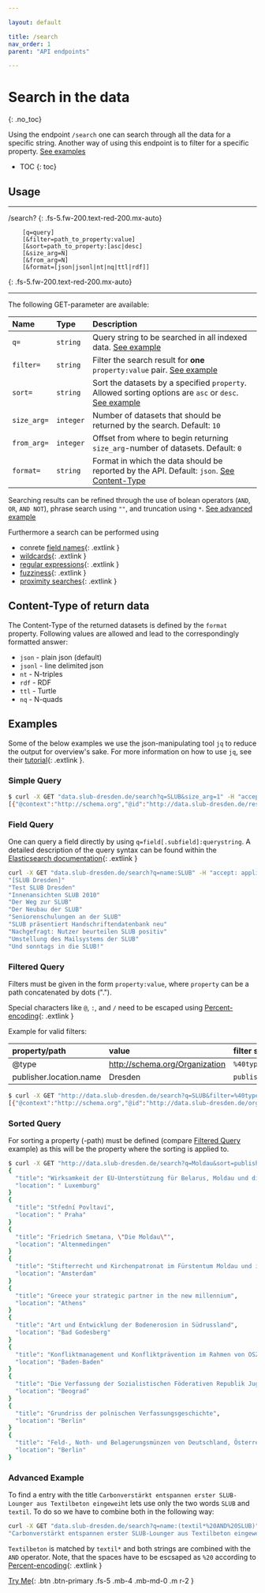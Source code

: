 ```yaml
---

layout: default

title: /search
nav_order: 1
parent: "API endpoints"

---
```


# Search in the data
{: .no_toc}

Using the endpoint `/search` one can search through all the data for a specific string. Another way of using this endpoint is to filter for a specific property. [See examples](#examples)

* TOC
{: toc}
## Usage

---

/search?
{: .fs-5.fw-200.text-red-200.mx-auto}

        [q=query]
        [&filter=path_to_property:value]
        [&sort=path_to_property:[asc|desc]
        [&size_arg=N]
        [&from_arg=N]
        [&format=[json|jsonl|nt|nq|ttl|rdf]]
{: .fs-5.fw-200.text-red-200.mx-auto}

---

The following GET-parameter are available:

| Name           | Type     | Description                                                                      |
|:---------------|:----------|:---------------------------------------------------------------------------------|
|`q=`            | `string`  | Query string to be searched in all indexed data. [See example](#simple-query)                                  |
|`filter=`       | `string`  | Filter the search result for **one** `property:value` pair. [See example](#filtered-query)                       |
|`sort=`         | `string`  | Sort the datasets by a specified `property`. Allowed sorting options are `asc` or `desc`. [See example](#sorted-query)               |
|`size_arg=`     | `integer` | Number of datasets that should be returned by the search. Default: `10`                            |
|`from_arg=`     | `integer` | Offset from where to begin returning `size_arg`-number of datasets. Default: `0`                            |
|`format=`       | `string`  | Format in which the data should be reported by the API. Default: `json`. [See Content-Type](#content-type-of-return-data)  |


Searching results can be refined through the use of bolean operators (`AND`, `OR`, `AND NOT`), phrase search using `""`, and truncation using `*`. [See advanced example](#advanced-example)

Furthermore a search can be performed using
* conrete [field names](https://www.elastic.co/guide/en/elasticsearch/reference/current/query-dsl-query-string-query.html#_field_names){: .extlink }
* [wildcards](https://www.elastic.co/guide/en/elasticsearch/reference/current/query-dsl-query-string-query.html#_wildcards){: .extlink }
* [regular expressions](https://www.elastic.co/guide/en/elasticsearch/reference/current/query-dsl-query-string-query.html#_regular_expressions){: .extlink }
* [fuzziness](https://www.elastic.co/guide/en/elasticsearch/reference/current/query-dsl-query-string-query.html#_fuzziness){: .extlink }
* [proximity searches](https://www.elastic.co/guide/en/elasticsearch/reference/current/query-dsl-query-string-query.html#_proximity_searches){: .extlink }


## Content-Type of return data
The Content-Type of the returned datasets is defined by the `format` property. Following values are allowed and lead to the correspondingly formatted answer:
* `json` - plain json (default)
* `jsonl` - line delimited json
* `nt` - N-triples
* `rdf` - RDF
* `ttl` - Turtle 
* `nq` - N-quads

## Examples
Some of the below examples we use the json-manipulating tool `jq` to reduce the output for overview's sake. For more information on how to use `jq`, see their [tutorial](https://stedolan.github.io/jq/tutorial/){: .extlink }.

### Simple Query
```sh
$ curl -X GET "data.slub-dresden.de/search?q=SLUB&size_arg=1" -H "accept: application/json"
[{"@context":"http://schema.org","@id":"http://data.slub-dresden.de/resources/1172980497","@type":"http://schema.org/CreativeWork","about":[{"@id":"https://rvk.uni-regensburg.de/api/json/ancestors/AN 80190","identifier":{"@type":"PropertyValue","propertyID":"RVK","value":"AN 80190"},"keywords":["Allgemeines","Buch- und Bibliothekswesen, Informationswissenschaft","Bibliothekswesen","Bibliothekswesen in einzelnen L\u00e4ndern und einzelne Bibliotheken","Einzelne deutsche Bibliotheken","Bibliotheken D","Dresden","S\u00e4chsische Landesbibliothek - Staats- und Universit\u00e4tsbibliothek"],"name":"S\u00e4chsische Landesbibliothek - Staats- und Universit\u00e4tsbibliothek","sameAs":["http://swb.bsz-bw.de/DB=2.1/PPNSET?PPN=1270680919"]},{"@id":"https://rvk.uni-regensburg.de/api/json/ancestors/AN 67700","identifier":{"@type":"PropertyValue","propertyID":"RVK","value":"AN 67700"},"keywords":["Allgemeines","Buch- und Bibliothekswesen, Informationswissenschaft","Bibliothekswesen","Bibliotheksarten","Wissenschaftliche Bibliotheken"],"name":"Wissenschaftliche Bibliotheken","sameAs":["http://swb.bsz-bw.de/DB=2.1/PPNSET?PPN=1270679430"]}],"alternateName":["SLUB"],"alternativeHeadline":"S\u00e4chsisches Staatsministerium der Finanzen. Staatshochbauamt Dresden. [Text Michael Bartsch]","contributor":[{"@id":"http://data.slub-dresden.de/persons/1230186379","name":"Bartsch, Michael"},{"@id":"http://data.slub-dresden.de/organizations/103636129","name":"Sachsen","sameAs":"http://d-nb.info/gnd/5035101-1"}],"dateModified":"2016-05-11T07:07:48Z","datePublished":"2002","inLanguage":["ger"],"isBasedOn":"http://data.slub-dresden.de/source/kxp-de14/1172980497","mentions":[{"@id":"http://data.slub-dresden.de/organizations/191800287","@type":"http://schema.org/Organization","name":"S\u00e4chsische Landesbibliothek - Staats- und Universit\u00e4tsbibliothek Dresden","sameAs":"http://d-nb.info/gnd/5165770-3"},{"@id":"http://data.slub-dresden.de/organizations/105510602","name":"Geb\u00e4ude","sameAs":"http://d-nb.info/gnd/4156127-2"}],"name":"S\u00e4chsische Landesbibliothek - Staats- und Universit\u00e4tsbibliothek Dresden","publisher":{"@type":"Organization","location":{"name":"Dresden","type":"Place"},"name":"Freistaat Sachsen, Staatsministerium der Finanzen"},"sameAs":["http://swb.bsz-bw.de/DB=2.1/PPNSET?PPN=1172980497"]}]
```
### Field Query

One can query a field directly by using `q=field[.subfield]:querystring`. A detailed description of the query syntax can be found within the [Elasticsearch documentation](https://www.elastic.co/guide/en/elasticsearch/reference/current/query-dsl-query-string-query.html){: .extlink }


```sh
curl -X GET "data.slub-dresden.de/search?q=name:SLUB" -H "accept: application/json | jq '.[].name'"
"[SLUB Dresden]"
"Test SLUB Dresden"
"Innenansichten SLUB 2010"
"Der Weg zur SLUB"
"Der Neubau der SLUB"
"Seniorenschulungen an der SLUB"
"SLUB präsentiert Handschriftendatenbank neu"
"Nachgefragt: Nutzer beurteilen SLUB positiv"
"Umstellung des Mailsystems der SLUB"
"Und sonntags in die SLUB!"
```

### Filtered Query

Filters must be given in the form `property:value`, where `property` can be a path concatenated by dots ("."). 

Special characters like `@`, `:`, and `/` need to be escaped using [Percent-encoding](https://en.wikipedia.org/wiki/Percent-encoding){: .extlink }

Example for valid filters:

| property/path | value                          | filter string              |
|:--------------|:-------------------------------|:---------------------------|
| @type         | http://schema.org/Organization |```%40type%3Ahttp%3A%2F%2Fschema.org%2FOrganization``` |
| publisher.location.name | Dresden              |`publisher.location.name%3ADresden` |

```sh
$ curl -X GET "http://data.slub-dresden.de/search?q=SLUB&filter=%40type%3Ahttp%3A%2F%2Fschema.org%2FOrganization&size_arg=1" -H "accept: application/json"
[{"@context":"http://schema.org","@id":"http://data.slub-dresden.de/organizations/810619911","@type":"http://schema.org/Organization","alternateName":["Bereichsbibliothek DrePunct","SLUB-Bereichsbibliothek DrePunct"],"dateModified":"2019-03-17T12:34:00Z","isBasedOn":"http://data.slub-dresden.de/source/swb-aut/810619911","location":{"@id":"http://data.slub-dresden.de/geo/106345745","description":"Ort","name":"Dresden","sameAs":"http://d-nb.info/gnd/4012995-0"},"name":"S\u00e4chsische Landesbibliothek - Staats- und Universit\u00e4tsbibliothek Dresden. Bereichsbibliothek DrePunct","sameAs":["http://d-nb.info/gnd/1063133823","http://swb.bsz-bw.de/DB=2.1/PPNSET?PPN=810619911","http://viaf.org/viaf/311738120"]}]
```

### Sorted Query

For sorting a property (-path) must be defined (compare [Filtered Query](#filtered-query) example) as this will be the property where the sorting is applied to.

```sh
$ curl -X GET "http://data.slub-dresden.de/search?q=Moldau&sort=publisher.location.name:asc" | jq '.[] | {title: .name, location: .publisher.location.name }' 
{
  "title": "Wirksamkeit der EU-Unterstützung für Belarus, Moldau und die Ukraine im Bereich Freiheit, Sicherheit und Recht (gemäß Artikel 248 Absatz 4 Unterabsatz 2 des EG-Vertrags)",
  "location": " Luxemburg"
}
{
  "title": "Střední Povltaví",
  "location": " Praha"
}
{
  "title": "Friedrich Smetana, \"Die Moldau\"",
  "location": "Altenmedingen"
}
{
  "title": "Stifterrecht und Kirchenpatronat im Fürstentum Moldau und in der Bukowina eine historisch-dogmatische Studie zum morgenländischen Kirchenrecht",
  "location": "Amsterdam"
}
{
  "title": "Greece your strategic partner in the new millennium",
  "location": "Athens"
}
{
  "title": "Art und Entwicklung der Bodenerosion in Südrussland",
  "location": "Bad Godesberg"
}
{
  "title": "Konfliktmanagement und Konfliktprävention im Rahmen von OSZE-Langzeitmissionen eine Analyse der Missionen in Moldau und Estland",
  "location": "Baden-Baden"
}
{
  "title": "Die Verfassung der Sozialistischen Föderativen Republik Jugoslawien  = Ustav Sozialističke Federativne Republike Jugoslavije",
  "location": "Beograd"
}
{
  "title": "Grundriss der polnischen Verfassungsgeschichte",
  "location": "Berlin"
}
{
  "title": "Feld-, Noth- und Belagerungsmünzen von Deutschland, Österreich-Ungarn, Siebenbürgen, Moldau, Dänemark, Schweden, Norwegen, Russland, Polen u.s.w.",
  "location": "Berlin"
}
```

### Advanced Example

To find a entry with the title `Carbonverstärkt entspannen erster SLUB-Lounger aus Textilbeton eingeweiht` lets use only the two words `SLUB` and `textil`. To do so we have to combine both in the following way:

```sh
curl -X GET "data.slub-dresden.de/search?q=name:(textil*%20AND%20SLUB)" | jq '.[].name'
"Carbonverstärkt entspannen erster SLUB-Lounger aus Textilbeton eingeweiht"
```
`Textilbeton` is matched by `textil*` and both strings are combined with the `AND` operator. Note, that the spaces have to be escsaped as `%20` according to [Percent-encoding](https://en.wikipedia.org/wiki/Percent-encoding){: .extlink }



[Try Me](http://data.slub-dresden.de/api){: .btn .btn-primary .fs-5 .mb-4 .mb-md-0 .m r-2 }

